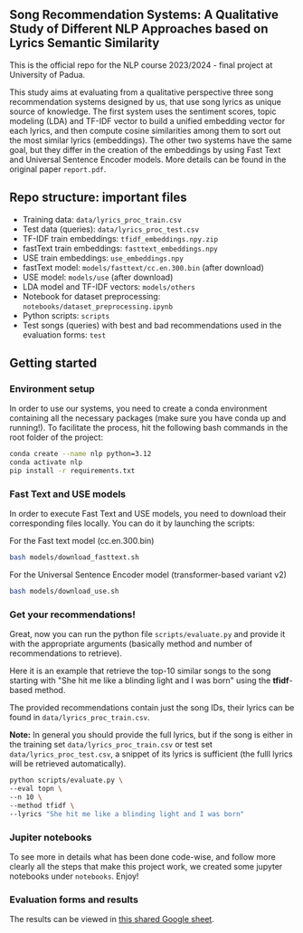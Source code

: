 ## Song Recommendation Systems: A Qualitative Study of Different NLP Approaches based on Lyrics Semantic Similarity

This is the official repo for the NLP course 2023/2024 - final project at University of Padua.

This study aims at evaluating from a qualitative perspective three song recommendation systems designed by us, that use song lyrics as unique source of knowledge. The first system uses the sentiment scores, topic modeling (LDA) and TF-IDF vector to build a unified embedding vector for each lyrics, and then compute cosine similarities among them to sort out the most similar lyrics (embeddings). The other two systems have the same goal, but they differ in the creation of the embeddings by using Fast Text and Universal Sentence Encoder models. More details can be found in the original paper `report.pdf`.

## Repo structure: important files

- Training data: `data/lyrics_proc_train.csv`
- Test data (queries): `data/lyrics_proc_test.csv`
- TF-IDF train embeddings: `tfidf_embeddings.npy.zip`
- fastText train embeddings: `fasttext_embeddings.npy`
- USE train embeddings: `use_embeddings.npy`
- fastText model: `models/fasttext/cc.en.300.bin` (after download)
- USE model: `models/use` (after download)
- LDA model and TF-IDF vectors: `models/others`
- Notebook for dataset preprocessing: `notebooks/dataset_preprocessing.ipynb`
- Python scripts: `scripts`
- Test songs (queries) with best and bad recommendations used in the evaluation forms: `test`

## Getting started

### Environment setup
In order to use our systems, you need to create a conda environment containing all the necessary packages (make sure you have conda up and running!). To facilitate the process, hit the following bash commands in the root folder of the project:

```bash
conda create --name nlp python=3.12
conda activate nlp
pip install -r requirements.txt
```

### Fast Text and USE models
In order to execute Fast Text and USE models, you need to download their corresponding files locally. You can do it by launching the scripts:

For the Fast text model (cc.en.300.bin)
```bash
bash models/download_fasttext.sh
```

For the Universal Sentence Encoder model (transformer-based variant v2)
```bash
bash models/download_use.sh
```

### Get your recommendations!
Great, now you can run the python file `scripts/evaluate.py` and provide it with the appropriate arguments (basically method and number of recommendations to retrieve). 

Here it is an example that retrieve the top-10 similar songs to the song starting with "She hit me like a blinding light and I was born" using the **tfidf**-based method.

The provided recommendations contain just the song IDs, their lyrics can be found in `data/lyrics_proc_train.csv`. 

**Note:** In general you should provide the full lyrics, but if the song is either in the training set `data/lyrics_proc_train.csv` or test set `data/lyrics_proc_test.csv`, a snippet of its lyrics is sufficient (the fulll lyrics will be retrieved automatically).

```bash
python scripts/evaluate.py \
--eval topn \
--n 10 \
--method tfidf \
--lyrics "She hit me like a blinding light and I was born"
```

### Jupiter notebooks
To see more in details what has been done code-wise, and follow more clearly all the steps that make this project work, we created some jupyter notebooks under `notebooks`. Enjoy!

### Evaluation forms and results

The results can be viewed in [this shared Google sheet](https://docs.google.com/spreadsheets/d/1Bfy9vEGwOHaGMFiaMv3-XBb-j32NRnx5C8EMKMRV0-o/edit?usp=sharing).



